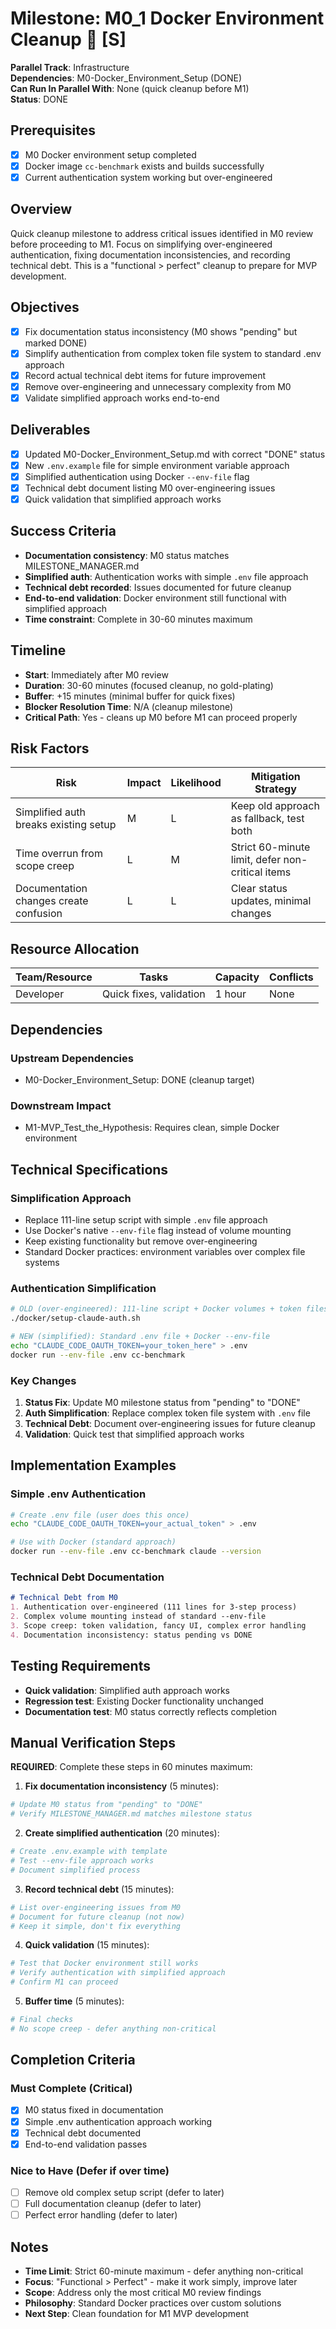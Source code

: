 # Milestone: M0_1 Docker Environment Cleanup 🧹 [S]

**Parallel Track**: Infrastructure  
**Dependencies**: M0-Docker_Environment_Setup (DONE)  
**Can Run In Parallel With**: None (quick cleanup before M1)  
**Status**: DONE

## Prerequisites
- [x] M0 Docker environment setup completed
- [x] Docker image `cc-benchmark` exists and builds successfully
- [x] Current authentication system working but over-engineered

## Overview
Quick cleanup milestone to address critical issues identified in M0 review before proceeding to M1. Focus on simplifying over-engineered authentication, fixing documentation inconsistencies, and recording technical debt. This is a "functional > perfect" cleanup to prepare for MVP development.

## Objectives
- [x] Fix documentation status inconsistency (M0 shows "pending" but marked DONE)
- [x] Simplify authentication from complex token file system to standard .env approach
- [x] Record actual technical debt items for future improvement
- [x] Remove over-engineering and unnecessary complexity from M0
- [x] Validate simplified approach works end-to-end

## Deliverables
- [x] Updated M0-Docker_Environment_Setup.md with correct "DONE" status
- [x] New `.env.example` file for simple environment variable approach
- [x] Simplified authentication using Docker `--env-file` flag
- [x] Technical debt document listing M0 over-engineering issues
- [x] Quick validation that simplified approach works

## Success Criteria
- **Documentation consistency**: M0 status matches MILESTONE_MANAGER.md
- **Simplified auth**: Authentication works with simple `.env` file approach
- **Technical debt recorded**: Issues documented for future cleanup
- **End-to-end validation**: Docker environment still functional with simplified approach
- **Time constraint**: Complete in 30-60 minutes maximum

## Timeline
- **Start**: Immediately after M0 review
- **Duration**: 30-60 minutes (focused cleanup, no gold-plating)
- **Buffer**: +15 minutes (minimal buffer for quick fixes)
- **Blocker Resolution Time**: N/A (cleanup milestone)
- **Critical Path**: Yes - cleans up M0 before M1 can proceed properly

## Risk Factors
| Risk | Impact | Likelihood | Mitigation Strategy |
|------|--------|------------|-------------------|
| Simplified auth breaks existing setup | M | L | Keep old approach as fallback, test both |
| Time overrun from scope creep | L | M | Strict 60-minute limit, defer non-critical items |
| Documentation changes create confusion | L | L | Clear status updates, minimal changes |

## Resource Allocation
| Team/Resource | Tasks | Capacity | Conflicts |
|---------------|-------|----------|-----------|
| Developer | Quick fixes, validation | 1 hour | None |

## Dependencies
### Upstream Dependencies
- M0-Docker_Environment_Setup: DONE (cleanup target)

### Downstream Impact
- M1-MVP_Test_the_Hypothesis: Requires clean, simple Docker environment

## Technical Specifications
### Simplification Approach
- Replace 111-line setup script with simple `.env` file approach
- Use Docker's native `--env-file` flag instead of volume mounting
- Keep existing functionality but remove over-engineering
- Standard Docker practices: environment variables over complex file systems

### Authentication Simplification
```bash
# OLD (over-engineered): 111-line script + Docker volumes + token files
./docker/setup-claude-auth.sh

# NEW (simplified): Standard .env file + Docker --env-file
echo "CLAUDE_CODE_OAUTH_TOKEN=your_token_here" > .env
docker run --env-file .env cc-benchmark
```

### Key Changes
1. **Status Fix**: Update M0 milestone status from "pending" to "DONE"  
2. **Auth Simplification**: Replace complex token file system with `.env` file
3. **Technical Debt**: Document over-engineering issues for future cleanup
4. **Validation**: Quick test that simplified approach works

## Implementation Examples

### Simple .env Authentication
```bash
# Create .env file (user does this once)
echo "CLAUDE_CODE_OAUTH_TOKEN=your_actual_token" > .env

# Use with Docker (standard approach)
docker run --env-file .env cc-benchmark claude --version
```

### Technical Debt Documentation
```markdown
# Technical Debt from M0
1. Authentication over-engineered (111 lines for 3-step process)
2. Complex volume mounting instead of standard --env-file
3. Scope creep: token validation, fancy UI, complex error handling
4. Documentation inconsistency: status pending vs DONE
```

## Testing Requirements
- **Quick validation**: Simplified auth approach works
- **Regression test**: Existing Docker functionality unchanged
- **Documentation test**: M0 status correctly reflects completion

## Manual Verification Steps

**REQUIRED**: Complete these steps in 60 minutes maximum:

1. **Fix documentation inconsistency** (5 minutes):
```bash
# Update M0 status from "pending" to "DONE"
# Verify MILESTONE_MANAGER.md matches milestone status
```

2. **Create simplified authentication** (20 minutes):
```bash
# Create .env.example with template
# Test --env-file approach works
# Document simplified process
```

3. **Record technical debt** (15 minutes):
```bash
# List over-engineering issues from M0
# Document for future cleanup (not now)
# Keep it simple, don't fix everything
```

4. **Quick validation** (15 minutes):
```bash
# Test that Docker environment still works
# Verify authentication with simplified approach
# Confirm M1 can proceed
```

5. **Buffer time** (5 minutes):
```bash
# Final checks
# No scope creep - defer anything non-critical
```

## Completion Criteria

### Must Complete (Critical)
- [x] M0 status fixed in documentation
- [x] Simple .env authentication approach working
- [x] Technical debt documented
- [x] End-to-end validation passes

### Nice to Have (Defer if over time)
- [ ] Remove old complex setup script (defer to later)
- [ ] Full documentation cleanup (defer to later)  
- [ ] Perfect error handling (defer to later)

## Notes
- **Time Limit**: Strict 60-minute maximum - defer anything non-critical
- **Focus**: "Functional > Perfect" - make it work simply, improve later
- **Scope**: Address only the most critical M0 review findings
- **Philosophy**: Standard Docker practices over custom solutions
- **Next Step**: Clean foundation for M1 MVP development

